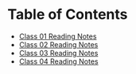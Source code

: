 # Table of Contents

- [Class 01 Reading Notes](class-01.md)
- [Class 02 Reading Notes](class-02.md)
- [Class 03 Reading Notes](class-03.md)
- [Class 04 Reading Notes](class-04.md)
